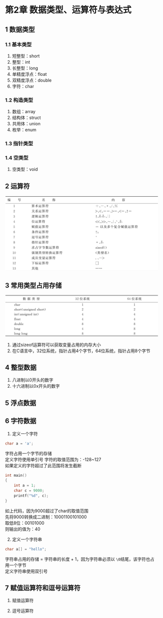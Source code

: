 # 第2章 数据类型、运算符与表达式

## 1 数据类型
### 1.1 基本类型
1) 短整型：short  
2) 整型：int
3) 长整型：long
4) 单精度浮点：float
5) 双精度浮点：double
6) 字符：char

### 1.2 构造类型
1) 数组：array
2) 结构体：struct
3) 共用体：union
4) 枚举：enum

### 1.3 指针类型
### 1.4 空类型
1) 空类型：void

## 2 运算符
![img.png](img.png)

## 3 常用类型占用存储
![img_1.png](img_1.png)
1) 通过sizeof运算符可以获取变量占用的内存大小
2) 在C语言中，32位系统，指针占用4个字节，64位系统，指针占用8个字节

## 4 整型数据
1) 八进制以0开头的数字
2) 十六进制以0x开头的数字

## 5 浮点数据


## 6 字符数据
1) 定义一个字符
```c
char a = 'a'; 
```
字符占用一个字节的存储  
定义字符使用单引号
字符的取值范围为：-128~127  
如果定义的字符超过了此范围将发生截断
```c
int main()
{
    int a = 1;
    char c = 9000;
    printf("%d", c);
}
```
如上代码，因为9000超过了char的取值范围  
先将9000转换成二进制：10001100101000  
取低8位：00101000  
则输出的值为：40


2) 定义一个字符串
```c
char a[] = "hello"; 
```
字符串占用的存储 = 字符串的长度 + 1，因为字符串必须以 `\0`结尾，该字符也占用一个字节  
定义字符串使用双引号


## 7 赋值运算符和逗号运算符
1) 赋值运算符


2) 逗号运算符

